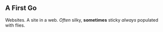 ## A First Go

Websites. A site in a web. *Often* silky, **sometimes** sticky _always_ populated with flies.

